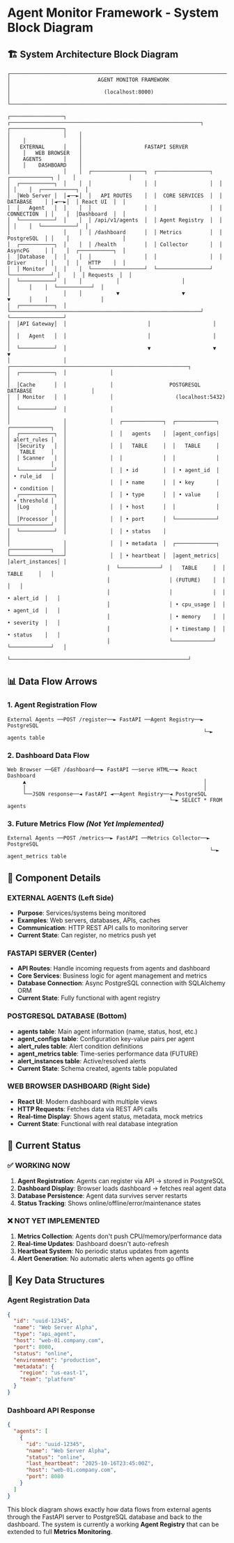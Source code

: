 # Agent Monitor Framework - System Block Diagram

## 🏗️ **System Architecture Block Diagram**

```
┌─────────────────────────────────────────────────────────────────────────────────────┐
│                            AGENT MONITOR FRAMEWORK                                  │
│                              (localhost:8000)                                      │
└─────────────────────────────────────────────────────────────────────────────────────┘

┌─────────────────┐    ┌─────────────────────────────────────────────────────────────┐    ┌─────────────────┐
│                 │    │                                                             │    │                 │
│   EXTERNAL      │    │                    FASTAPI SERVER                          │    │   WEB BROWSER   │
│    AGENTS       │    │                                                             │    │    DASHBOARD    │
│                 │    │  ┌─────────────────┐  ┌─────────────────┐  ┌─────────────┐ │    │                 │
│  ┌───────────┐  │    │  │                 │  │                 │  │             │ │    │  ┌───────────┐  │
│  │Web Server │  │◄──►│  │   API ROUTES    │  │  CORE SERVICES  │  │ DATABASE    │ │◄──►│  │ React UI  │  │
│  │   Agent   │  │    │  │                 │  │                 │  │ CONNECTION  │ │    │  │Dashboard  │  │
│  └───────────┘  │    │  │ /api/v1/agents  │  │ Agent Registry  │  │             │ │    │  └───────────┘  │
│                 │    │  │ /dashboard      │  │ Metrics         │  │ PostgreSQL  │ │    │                 │
│  ┌───────────┐  │    │  │ /health         │  │ Collector       │  │ AsyncPG     │ │    │  ┌───────────┐  │
│  │Database   │  │    │  │                 │  │                 │  │ Driver      │ │    │  │   HTTP    │  │
│  │ Monitor   │  │    │  └─────────────────┘  └─────────────────┘  └─────────────┘ │    │  │ Requests  │  │
│  └───────────┘  │    │           │                    │                    │      │    │  └───────────┘  │
│                 │    │           ▼                    ▼                    ▼      │    │                 │
│  ┌───────────┐  │    └─────────────────────────────────────────────────────────────┘    └─────────────────┘
│  │API Gateway│  │                          │                    │                    │  
│  │   Agent   │  │                          │                    │                    │  
│  └───────────┘  │                          ▼                    ▼                    ▼  
│                 │              ┌─────────────────────────────────────────────────────────┐
│  ┌───────────┐  │              │                                                         │
│  │Cache      │  │              │                  POSTGRESQL DATABASE                   │
│  │ Monitor   │  │              │                    (localhost:5432)                    │
│  └───────────┘  │              │                                                         │
│                 │              │  ┌─────────────┐  ┌─────────────┐  ┌─────────────┐   │
│  ┌───────────┐  │              │  │   agents    │  │agent_configs│  │ alert_rules │   │
│  │Security   │  │              │  │   TABLE     │  │   TABLE     │  │   TABLE     │   │
│  │ Scanner   │  │              │  │             │  │             │  │             │   │
│  └───────────┘  │              │  │ • id        │  │ • agent_id  │  │ • rule_id   │   │
│                 │              │  │ • name      │  │ • key       │  │ • condition │   │
│  ┌───────────┐  │              │  │ • type      │  │ • value     │  │ • threshold │   │
│  │Log        │  │              │  │ • host      │  │             │  │             │   │
│  │Processor  │  │              │  │ • port      │  └─────────────┘  └─────────────┘   │
│  └───────────┘  │              │  │ • status    │                                     │
│                 │              │  │ • metadata  │  ┌─────────────┐  ┌─────────────┐   │
└─────────────────┘              │  │ • heartbeat │  │agent_metrics│  │alert_instances│ │
                                │  └─────────────┘  │   TABLE     │  │   TABLE     │   │
                                │                   │ (FUTURE)    │  │             │   │
                                │                   │             │  │ • alert_id  │   │
                                │                   │ • cpu_usage │  │ • agent_id  │   │
                                │                   │ • memory    │  │ • severity  │   │
                                │                   │ • timestamp │  │ • status    │   │
                                │                   └─────────────┘  └─────────────┘   │
                                └─────────────────────────────────────────────────────────┘
```

## 📊 **Data Flow Arrows**

### **1. Agent Registration Flow**
```
External Agents ──POST /register──► FastAPI ──Agent Registry──► PostgreSQL
                                                               └─► agents table
```

### **2. Dashboard Data Flow**
```
Web Browser ──GET /dashboard──► FastAPI ──serve HTML──► React Dashboard
     ▲                                                         │
     │                                                         │
     └──JSON response──◄ FastAPI ◄──Agent Registry──◄ PostgreSQL
                                                    └─► SELECT * FROM agents
```

### **3. Future Metrics Flow** *(Not Yet Implemented)*
```
External Agents ──POST /metrics──► FastAPI ──Metrics Collector──► PostgreSQL
                                                                 └─► agent_metrics table
```

## 🔧 **Component Details**

### **EXTERNAL AGENTS** (Left Side)
- **Purpose**: Services/systems being monitored
- **Examples**: Web servers, databases, APIs, caches
- **Communication**: HTTP REST API calls to monitoring server
- **Current State**: Can register, no metrics push yet

### **FASTAPI SERVER** (Center)
- **API Routes**: Handle incoming requests from agents and dashboard
- **Core Services**: Business logic for agent management and metrics
- **Database Connection**: Async PostgreSQL connection with SQLAlchemy ORM
- **Current State**: Fully functional with agent registry

### **POSTGRESQL DATABASE** (Bottom)
- **agents table**: Main agent information (name, status, host, etc.)
- **agent_configs table**: Configuration key-value pairs per agent
- **alert_rules table**: Alert condition definitions
- **agent_metrics table**: Time-series performance data (FUTURE)
- **alert_instances table**: Active/resolved alerts
- **Current State**: Schema created, agents table populated

### **WEB BROWSER DASHBOARD** (Right Side)
- **React UI**: Modern dashboard with multiple views
- **HTTP Requests**: Fetches data via REST API calls
- **Real-time Display**: Shows agent status, metadata, mock metrics
- **Current State**: Functional with real database integration

## 🚦 **Current Status**

### ✅ **WORKING NOW**
1. **Agent Registration**: Agents can register via API → stored in PostgreSQL
2. **Dashboard Display**: Browser loads dashboard → fetches real agent data
3. **Database Persistence**: Agent data survives server restarts
4. **Status Tracking**: Shows online/offline/error/maintenance states

### ❌ **NOT YET IMPLEMENTED**
1. **Metrics Collection**: Agents don't push CPU/memory/performance data
2. **Real-time Updates**: Dashboard doesn't auto-refresh
3. **Heartbeat System**: No periodic status updates from agents
4. **Alert Generation**: No automatic alerts when agents go offline

## 🎯 **Key Data Structures**

### **Agent Registration Data**
```json
{
  "id": "uuid-12345",
  "name": "Web Server Alpha",
  "type": "api_agent",
  "host": "web-01.company.com", 
  "port": 8080,
  "status": "online",
  "environment": "production",
  "metadata": {
    "region": "us-east-1",
    "team": "platform"
  }
}
```

### **Dashboard API Response**
```json
{
  "agents": [
    {
      "id": "uuid-12345",
      "name": "Web Server Alpha",
      "status": "online",
      "last_heartbeat": "2025-10-16T23:45:00Z",
      "host": "web-01.company.com",
      "port": 8080
    }
  ]
}
```

This block diagram shows exactly how data flows from external agents through the FastAPI server to PostgreSQL database and back to the dashboard. The system is currently a working **Agent Registry** that can be extended to full **Metrics Monitoring**.